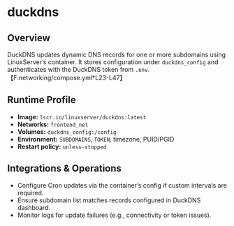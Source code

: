 # duckdns

## Overview
DuckDNS updates dynamic DNS records for one or more subdomains using LinuxServer’s container. It stores configuration under `duckdns_config` and authenticates with the DuckDNS token from `.env`.【F:networking/compose.yml†L23-L47】

## Runtime Profile
- **Image:** `lscr.io/linuxserver/duckdns:latest`
- **Networks:** `frontend_net`
- **Volumes:** `duckdns_config:/config`
- **Environment:** `SUBDOMAINS`, `TOKEN`, timezone, PUID/PGID
- **Restart policy:** `unless-stopped`

## Integrations & Operations
- Configure Cron updates via the container’s config if custom intervals are required.
- Ensure subdomain list matches records configured in DuckDNS dashboard.
- Monitor logs for update failures (e.g., connectivity or token issues).
